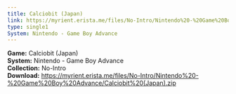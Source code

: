 ```yaml
---
title: Calciobit (Japan)
link: https://myrient.erista.me/files/No-Intro/Nintendo%20-%20Game%20Boy%20Advance/Calciobit%20(Japan).zip
type: single1
System: Nintendo - Game Boy Advance
---
```

<b>Game:</b> Calciobit (Japan)<br>
<b>System:</b> Nintendo - Game Boy Advance<br>
<b>Collection:</b> No-Intro<br>
<b>Download:</b> https://myrient.erista.me/files/No-Intro/Nintendo%20-%20Game%20Boy%20Advance/Calciobit%20(Japan).zip